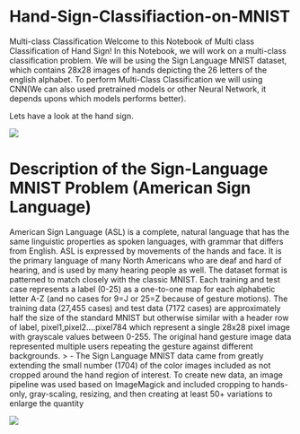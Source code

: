 # Hand-Sign-Classifiaction-on-MNIST

Multi-class Classification
Welcome to this Notebook of Multi class Classification of Hand Sign! In this Notebook, we will work on a multi-class classification problem. We will be using the Sign Language MNIST dataset, which contains 28x28 images of hands depicting the 26 letters of the english alphabet. To perform Multi-Class Classification we will using CNN(We can also used pretrained models or other Neural Network, it depends upons which models performs better).

Lets have a look at the hand sign.

![](https://i0.wp.com/2.bp.blogspot.com/-kuTY54z70KE/WJs5MW735qI/AAAAAAAAG7c/kfeK6bzIHIEeQgME1j-e-RfzlC0vse3igCLcB/s1600/SignLanguage.gif?ssl=1)


# Description of the Sign-Language MNIST Problem (American Sign Language)
American Sign Language (ASL) is a complete, natural language that has the same linguistic properties as spoken languages, with grammar that differs from English.
ASL is expressed by movements of the hands and face.
It is the primary language of many North Americans who are deaf and hard of hearing, and is used by many hearing people as well.
The dataset format is patterned to match closely with the classic MNIST.
Each training and test case represents a label (0-25) as a one-to-one map for each alphabetic letter A-Z (and no cases for 9=J or 25=Z because of gesture motions).
The training data (27,455 cases) and test data (7172 cases) are approximately half the size of the standard MNIST but otherwise similar with a header row of label, pixel1,pixel2….pixel784 which represent a single 28x28 pixel image with grayscale values between 0-255.
The original hand gesture image data represented multiple users repeating the gesture against different backgrounds. > - The Sign Language MNIST data came from greatly extending the small number (1704) of the color images included as not cropped around the hand region of interest.
To create new data, an image pipeline was used based on ImageMagick and included cropping to hands-only, gray-scaling, resizing, and then creating at least 50+ variations to enlarge the quantity


![](https://user-images.githubusercontent.com/74391584/156093963-2cce9230-73dd-42bd-9562-7cdfa15eaa67.png)
